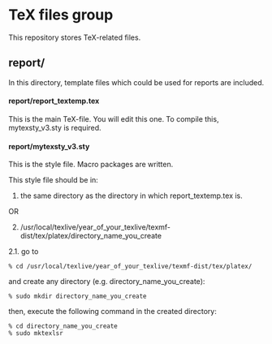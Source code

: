 # TeX files group
This repository stores TeX-related files.

## report/
In this directory, 
template files which could be used for reports are included.

#### report/report_textemp.tex
This is the main TeX-file. 
You will edit this one. 
To compile this, mytexsty_v3.sty is required.

#### report/mytexsty_v3.sty
This is the style file. 
Macro packages are written. 

This style file should be in:

1. the same directory as the directory in which report_textemp.tex is.

OR

2. /usr/local/texlive/year_of_your_texlive/texmf-dist/tex/platex/directory_name_you_create

2.1. go to

    % cd /usr/local/texlive/year_of_your_texlive/texmf-dist/tex/platex/

and create any directory (e.g. directory_name_you_create):

    % sudo mkdir directory_name_you_create

then, execute the following command in the created directory:

    % cd directory_name_you_create
    % sudo mktexlsr
